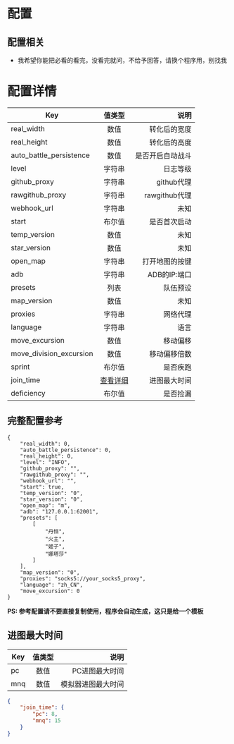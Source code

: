 <!--
 * @Author: Night-stars-1 nujj1042633805@gmail.com
 * @Date: 2023-05-23 22:27:33
 * @LastEditors: Night-stars-1 nujj1042633805@gmail.com
 * @LastEditTime: 2023-07-04 21:52:41
 * @Description: 
 * 
 * Copyright (c) 2023 by Night-stars-1, All Rights Reserved. 
-->
# 配置
## 配置相关
 * 我希望你能把必看的看完，没看完就问，不给予回答，请换个程序用，别找我

# 配置详情
| Key        | 值类型           | 说明  |
| ------------- |:-------------:| -----:|
| real_width | 数值 | 转化后的宽度 |
| real_height | 数值 | 转化后的高度 |
| auto_battle_persistence | 数值 | 是否开启自动战斗 |
| level | 字符串 | 日志等级 |
| github_proxy | 字符串 | github代理 |
| rawgithub_proxy | 字符串 | rawgithub代理 |
| webhook_url | 字符串 | 未知 |
| start | 布尔值 | 是否首次启动 |
| temp_version | 数值 | 未知 |
| star_version | 数值 | 未知 |
| open_map | 字符串 | 打开地图的按键 |
| adb | 字符串 | ADB的IP:端口 |
| presets | 列表 | 队伍预设 |
| map_version | 数值 | 未知 |
| proxies | 字符串 | 网络代理 |
| language | 字符串 | 语言 |
| move_excursion | 数值 | 移动偏移 |
| move_division_excursion | 数值 | 移动偏移倍数 |
| sprint | 布尔值 | 是否疾跑 |
| join_time | [查看详细](#进图最大时间) | 进图最大时间 |
| deficiency | 布尔值 | 是否捡漏 |


## 完整配置参考
```json5
{
    "real_width": 0,
    "auto_battle_persistence": 0,
    "real_height": 0,
    "level": "INFO",
    "github_proxy": "",
    "rawgithub_proxy": "",
    "webhook_url": "",
    "start": true,
    "temp_version": "0",
    "star_version": "0",
    "open_map": "m",
    "adb": "127.0.0.1:62001",
    "presets": [
        [
            "丹恒",
            "火主",
            "姬子",
            "娜塔莎"
        ]
    ],
    "map_version": "0",
    "proxies": "socks5://your_socks5_proxy",
    "language": "zh_CN",
    "move_excursion": 0
}
```
**PS: 参考配置请不要直接复制使用，程序会自动生成，这只是给一个模板**

## 进图最大时间
| Key        | 值类型           | 说明  |
| ------------- |:-------------:| -----:|
| pc | 数值 | PC进图最大时间 |
| mnq | 数值 | 模拟器进图最大时间 |
```json
{
    "join_time": {
        "pc": 8,
        "mnq": 15
    }
}
```
